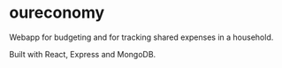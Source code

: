 # oureconomy

Webapp for budgeting and for tracking shared expenses in a household. 

Built with React, Express and MongoDB.